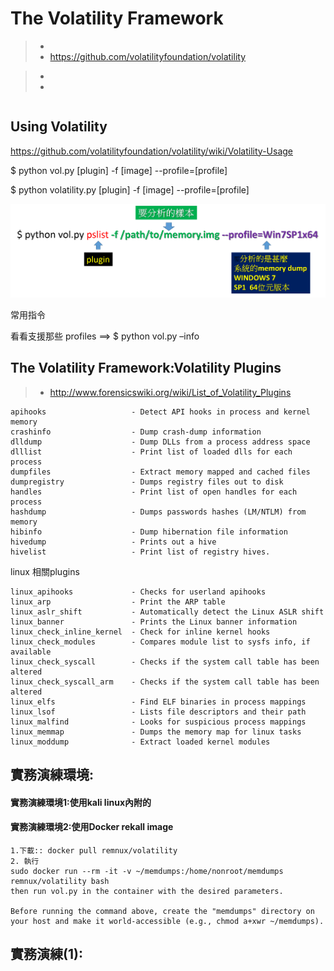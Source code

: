 # The Volatility Framework

>* 
>* https://github.com/volatilityfoundation/volatility
 
>* 
>* 
```
```
## Using Volatility

https://github.com/volatilityfoundation/volatility/wiki/Volatility-Usage

$ python vol.py [plugin] -f [image] --profile=[profile] 

$ python volatility.py [plugin] -f [image] --profile=[profile] 

![Volatility指令格式](pic/Volatility-Usage.png)

常用指令

看看支援那些 profiles ==> $ python vol.py –info

## The Volatility Framework:Volatility Plugins

>* http://www.forensicswiki.org/wiki/List_of_Volatility_Plugins

```
apihooks                   - Detect API hooks in process and kernel memory
crashinfo                  - Dump crash-dump information
dlldump                    - Dump DLLs from a process address space
dlllist                    - Print list of loaded dlls for each process
dumpfiles                  - Extract memory mapped and cached files
dumpregistry               - Dumps registry files out to disk
handles                    - Print list of open handles for each process
hashdump                   - Dumps passwords hashes (LM/NTLM) from memory
hibinfo                    - Dump hibernation file information
hivedump                   - Prints out a hive
hivelist                   - Print list of registry hives.
```

linux 相關plugins
```
linux_apihooks             - Checks for userland apihooks
linux_arp                  - Print the ARP table
linux_aslr_shift           - Automatically detect the Linux ASLR shift
linux_banner               - Prints the Linux banner information
linux_check_inline_kernel  - Check for inline kernel hooks
linux_check_modules        - Compares module list to sysfs info, if available
linux_check_syscall        - Checks if the system call table has been altered
linux_check_syscall_arm    - Checks if the system call table has been altered
linux_elfs                 - Find ELF binaries in process mappings
linux_lsof                 - Lists file descriptors and their path
linux_malfind              - Looks for suspicious process mappings
linux_memmap               - Dumps the memory map for linux tasks
linux_moddump              - Extract loaded kernel modules
```
## 實務演練環境:

#### 實務演練環境1:使用kali linux內附的

#### 實務演練環境2:使用Docker rekall image
```
1.下載:: docker pull remnux/volatility
2. 執行
sudo docker run --rm -it -v ~/memdumps:/home/nonroot/memdumps remnux/volatility bash
then run vol.py in the container with the desired parameters.

Before running the command above, create the "memdumps" directory on your host and make it world-accessible (e.g., chmod a+xwr ~/memdumps).

```

## 實務演練(1):

